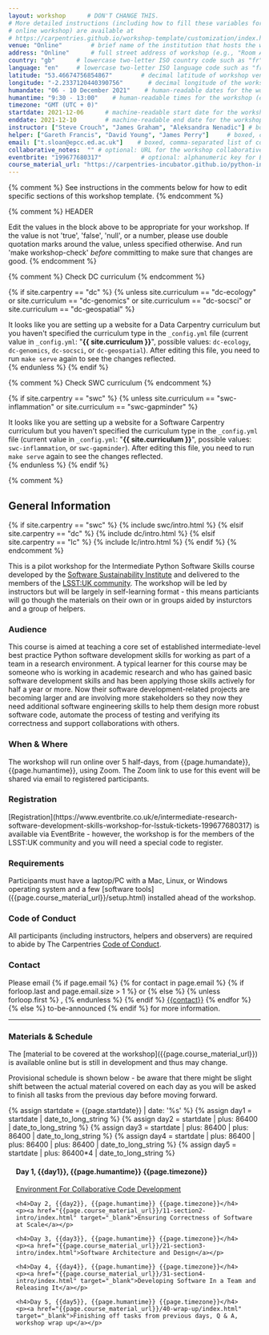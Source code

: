 ```yaml
---
layout: workshop      # DON'T CHANGE THIS.
# More detailed instructions (including how to fill these variables for an
# online workshop) are available at
# https://carpentries.github.io/workshop-template/customization/index.html
venue: "Online"        # brief name of the institution that hosts the workshop without address (e.g., "Euphoric State University")
address: "Online"      # full street address of workshop (e.g., "Room A, 123 Forth Street, Blimingen, Euphoria"), videoconferencing URL, or 'online'
country: "gb"      # lowercase two-letter ISO country code such as "fr" (see https://en.wikipedia.org/wiki/ISO_3166-1#Current_codes) for the institution that hosts the workshop
language: "en"     # lowercase two-letter ISO language code such as "fr" (see https://en.wikipedia.org/wiki/List_of_ISO_639-1_codes) for the
latitude: "53.46674756854867"        # decimal latitude of workshop venue (use https://www.latlong.net/)
longitude: "-2.2337120440390756"       # decimal longitude of the workshop venue (use https://www.latlong.net)
humandate: "06 - 10 December 2021"    # human-readable dates for the workshop (e.g., "Feb 17-18, 2020")
humantime: "9:30 - 13:00"    # human-readable times for the workshop (e.g., "9:00 am - 4:30 pm")
timezone: "GMT (UTC + 0)"
startdate: 2021-12-06      # machine-readable start date for the workshop in YYYY-MM-DD format like 2015-01-01
enddate: 2021-12-10        # machine-readable end date for the workshop in YYYY-MM-DD format like 2015-01-02
instructor: ["Steve Crouch", "James Graham", "Aleksandra Nenadic"] # boxed, comma-separated list of instructors' names as strings, like ["Kay McNulty", "Betty Jennings", "Betty Snyder"]
helper: ["Gareth Francis", "David Young", "James Perry"]     # boxed, comma-separated list of helpers' names, like ["Marlyn Wescoff", "Fran Bilas", "Ruth Lichterman"]
email: ["t.sloan@epcc.ed.ac.uk"]    # boxed, comma-separated list of contact email addresses for the host, lead instructor, or whoever else is handling questions, like ["marlyn.wescoff@example.org", "fran.bilas@example.org", "ruth.lichterman@example.org"]
collaborative_notes:  "" # optional: URL for the workshop collaborative notes, e.g. an Etherpad or Google Docs document (e.g., https://pad.carpentries.org/2015-01-01-euphoria)
eventbrite: "199677680317"           # optional: alphanumeric key for Eventbrite registration, e.g., "1234567890AB" (if Eventbrite is being used)
course_material_url: "https://carpentries-incubator.github.io/python-intermediate-development"
---
```


{% comment %} See instructions in the comments below for how to edit specific sections of this workshop template. {% endcomment %}

{% comment %}
HEADER

Edit the values in the block above to be appropriate for your workshop.
If the value is not 'true', 'false', 'null', or a number, please use
double quotation marks around the value, unless specified otherwise.
And run 'make workshop-check' *before* committing to make sure that changes are good.
{% endcomment %}


{% comment %}
Check DC curriculum
{% endcomment %}

{% if site.carpentry == "dc" %}
{% unless site.curriculum == "dc-ecology" or site.curriculum == "dc-genomics" or site.curriculum == "dc-socsci" or site.curriculum == "dc-geospatial" %}
<div class="alert alert-warning">
It looks like you are setting up a website for a Data Carpentry curriculum but you haven't specified the curriculum type in the <code>_config.yml</code> file (current value in <code>_config.yml</code>: "<strong>{{ site.curriculum }}</strong>", possible values: <code>dc-ecology</code>, <code>dc-genomics</code>, <code>dc-socsci</code>, or <code>dc-geospatial</code>). After editing this file, you need to run <code>make serve</code> again to see the changes reflected.
</div>
{% endunless %}
{% endif %}

{% comment %}
Check SWC curriculum
{% endcomment %}

{% if site.carpentry == "swc" %}
{% unless site.curriculum == "swc-inflammation" or site.curriculum == "swc-gapminder" %}
<div class="alert alert-warning">
It looks like you are setting up a website for a Software Carpentry curriculum but you haven't specified the curriculum type in the <code>_config.yml</code> file (current value in <code>_config.yml</code>: "<strong>{{ site.curriculum }}</strong>", possible values: <code>swc-inflammation</code>, or <code>swc-gapminder</code>). After editing this file, you need to run <code>make serve</code> again to see the changes reflected.
</div>
{% endunless %}
{% endif %}

{% comment %}
<h2 id="general">General Information</h2>

{% if site.carpentry == "swc" %}
{% include swc/intro.html %}
{% elsif site.carpentry == "dc" %}
{% include dc/intro.html %}
{% elsif site.carpentry == "lc" %}
{% include lc/intro.html %}
{% endif %}
{% endcomment %}

This is a pilot workshop for the Intermediate Python Software Skills course developed by the [Software Sustainability Institute](https://software.ac.uk) and delivered to the members of the [LSST:UK community](https://www.lsst.ac.uk/). The workshop will be led by instructors but will be largely in self-learning format - this means particiants will go though the materials on their own or in groups aided by insturctors and a group of helpers.
  
<h3 id="audience">Audience</h3>
This course is aimed at teaching a core set of established intermediate-level best practice Python software development skills for working as part of a team in a research environment. A typical learner for this course may be someone who is working in academic research and who has gained basic software development skills and has been applying those skills actively for half a year or more. Now their software development-related projects are becoming larger and are involving more stakeholders so they now they need additional software engineering skills to help them design more robust software code, automate the process of testing and verifying its correctness and support collaborations with others.

<h3 id="where">When & Where</h3>
The workshop will run online over 5 half-days, from {{page.humandate}}, {{page.humantime}}, using Zoom. The Zoom link to use for this event will be shared via email to registered participants.

<h3>Registration</h3>
[Registration](https://www.eventbrite.co.uk/e/intermediate-research-software-development-skills-workshop-for-lsstuk-tickets-199677680317) is available via EventBrite - however, the workshop is for the members of the LSST:UK community and you will need a special code to register.

<h3>Requirements</h3>
Participants must have a laptop/PC with a Mac, Linux, or Windows operating system and a few [software tools]({{page.course_material_url}}/setup.html) installed ahead of the workshop.

<h3>Code of Conduct</h3>

All participants (including instructors, helpers and observers) are required to abide by The Carpentries <a href="{{
site.swc_site }}/conduct/">Code of Conduct</a>.

<h3 id="contact">Contact</h3>
<p>
Please email
{% if page.email %}
  {% for contact in page.email %}
    {% if forloop.last and page.email.size > 1 %}
      or
    {% else %}
      {% unless forloop.first %}
      ,
      {% endunless %}
    {% endif %}
    <a href='mailto:{{contact}}'>{{contact}}</a>
  {% endfor %}
{% else %}
  to-be-announced
{% endif %}
for more information.
</p>

<hr/>

<h3 id="schedule">Materials & Schedule</h3>
The [material to be covered at the workshop]({{page.course_material_url}}) is available online but is still in development and thus may change. 

Provisional schedule is shown below - be aware that there might be slight shift between the actual material covered on each day as you will be asked to finish all tasks from 
the previous day before moving forward.

<div class="row">
<!--  <div style="padding-left: 15px;">Before the workshop: please fill in the <a href="{{ site.pre_survey }}{{ site.github.project_title }}">pre-workshop survey</a></div>-->
  {% assign startdate = {{page.startdate}} | date: '%s' %}
  {% assign day1 =  startdate | date_to_long_string %}
  {% assign day2 =  startdate | plus: 86400 | date_to_long_string %}
  {% assign day3 =  startdate | plus: 86400 | plus: 86400 | date_to_long_string %}
  {% assign day4 =  startdate | plus: 86400 | plus: 86400 | plus: 86400 | date_to_long_string %}
  {% assign day5 =  startdate | plus: 86400*4 | date_to_long_string %}

  <div style="padding-left: 15px;">
    <h4>Day 1, {{day1}}, {{page.humantime}} {{page.timezone}}</h4>
    <p><a href="{{page.course_material_url}}/01-section1-intro/index.html" target="_blank">Environment For Collaborative Code Development</a></p>

    <h4>Day 2, {{day2}}, {{page.humantime}} {{page.timezone}}</h4>
    <p><a href="{{page.course_material_url}}/11-section2-intro/index.html" target="_blank">Ensuring Correctness of Software at Scale</a></p>
    
    <h4>Day 3, {{day3}}, {{page.humantime}} {{page.timezone}}</h4>
    <p><a href="{{page.course_material_url}}/21-section3-intro/index.html">Software Architecture and Design</a></p>
    
    <h4>Day 4, {{day4}}, {{page.humantime}} {{page.timezone}}</h4>
    <p><a href="{{page.course_material_url}}/31-section4-intro/index.html" target="_blank">Developing Software In a Team and Releasing It</a></p>
    
    <h4>Day 5, {{day5}}, {{page.humantime}} {{page.timezone}}</h4>
    <p><a href="{{page.course_material_url}}/40-wrap-up/index.html" target="_blank">Finishing off tasks from previous days, Q & A, workshop wrap up</a></p>
  </div>
</div>




